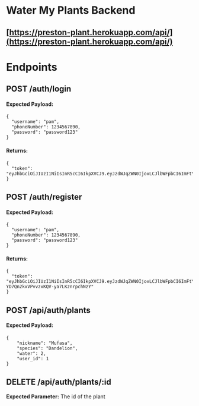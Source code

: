 # Water My Plants Backend

## [https://preston-plant.herokuapp.com/api/](https://preston-plant.herokuapp.com/api/)

# Endpoints

## POST /auth/login

#### Expected Payload:

```
{
  "username": "pam",
  "phoneNumber": 1234567890,
  "password": "password123"
}
```

#### Returns:

```
{
  "token": "eyJhbGciOiJIUzI1NiIsInR5cCI6IkpXVCJ9.eyJzdWJqZWN0IjoxLCJlbWFpbCI6ImFtYW5kYUBhb2wuY29tIiwiaWF0IjoxNTY3MDM4MDg3LCJleHAiOjE1Njc2NDI4ODd9.vNfxryaHCkhsZ1I1jJHmH4iscWxV38FGvEyJEtKPBHI"
}
```

## POST /auth/register

#### Expected Payload:

```
{
  "username": "pam",
  "phoneNumber": 1234567890,
  "password": "password123"
}
```

#### Returns:

```
{
  "token": "eyJhbGciOiJIUzI1NiIsInR5cCI6IkpXVCJ9.eyJzdWJqZWN0IjoxLCJlbWFpbCI6ImFtYW5kYUBhb2wuY29tIiwiaWF0IjoxNTY3MDQ1NDk1LCJleHAiOjE1Njc2NTAyOTV9.dS6X1D3MAK-YD7Qn2kxVPvvzxKQV-ya7LKznrpchNzY"
}
```

## POST /api/auth/plants

#### Expected Payload:

```
{
    "nickname": "Mufasa",
    "species": "Dandelion",
    "water": 2,
    "user_id": 1
}
```

## DELETE /api/auth/plants/:id

**Expected Parameter:** The id of the plant



```
